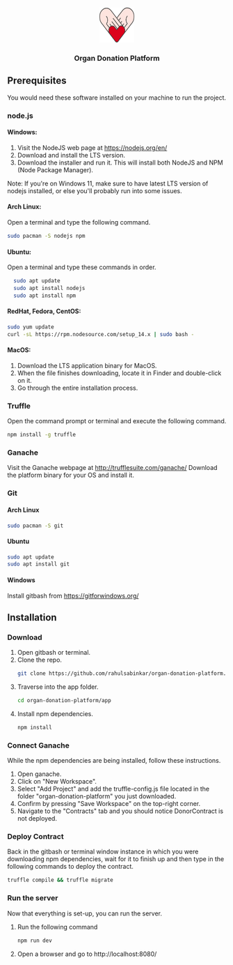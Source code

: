 <br />
<div align="center">
  <a href="https://github.com/Udituk/Organ-Donation-Platform">
    <img src="app/src/images/organ-donation-logo-new.svg" alt="Logo" width="80" height="80">
  </a>
</div>

<h3 align="center">Organ Donation Platform</h3>

## Prerequisites

You would need these software installed on your machine to run the project.

### node.js

#### Windows:

1. Visit the NodeJS web page at https://nodejs.org/en/
2. Download and install the LTS version.
3. Download the installer and run it. This will install both NodeJS and NPM (Node
   Package Manager).

Note: If you're on Windows 11, make sure to have latest LTS version of nodejs installed, or else you'll probably run into some issues.

#### Arch Linux:

Open a terminal and type the following command.

```sh
sudo pacman -S nodejs npm
```

#### Ubuntu:

Open a terminal and type these commands in order.

```sh
  sudo apt update
  sudo apt install nodejs
  sudo apt install npm
```

#### RedHat, Fedora, CentOS:

```sh
sudo yum update
curl -sL https://rpm.nodesource.com/setup_14.x | sudo bash -
```

#### MacOS:

1. Download the LTS application binary for MacOS.
2. When the file finishes downloading, locate it in Finder and double-click on it.
3. Go through the entire installation process.

### Truffle

Open the command prompt or terminal and execute the following command.

```sh
npm install -g truffle
```

### Ganache

Visit the Ganache webpage at http://trufflesuite.com/ganache/
Download the platform binary for your OS and install it.

### Git

#### Arch Linux

```sh
sudo pacman -S git
```

#### Ubuntu

```sh
sudo apt update
sudo apt install git
```

#### Windows

Install gitbash from https://gitforwindows.org/

## Installation

### Download

1. Open gitbash or terminal.
2. Clone the repo.
   ```sh
   git clone https://github.com/rahulsabinkar/organ-donation-platform.git
   ```
3. Traverse into the app folder.
   ```sh
   cd organ-donation-platform/app
   ```
4. Install npm dependencies.
   ```sh
   npm install
   ```

### Connect Ganache

While the npm dependencies are being installed, follow these instructions.

1. Open ganache.
2. Click on "New Workspace".
3. Select "Add Project" and add the truffle-config.js file located in the folder "organ-donation-platform" you just downloaded.
4. Confirm by pressing "Save Workspace" on the top-right corner.
5. Navigate to the "Contracts" tab and you should notice DonorContract is not deployed.

### Deploy Contract

Back in the gitbash or terminal window instance in which you were downloading npm dependencies, wait for it to finish up and then type in the following commands to deploy the contract.

```sh
truffle compile && truffle migrate
```

### Run the server

Now that everything is set-up, you can run the server.

1. Run the following command
   ```sh
   npm run dev
   ```
2. Open a browser and go to http://localhost:8080/
